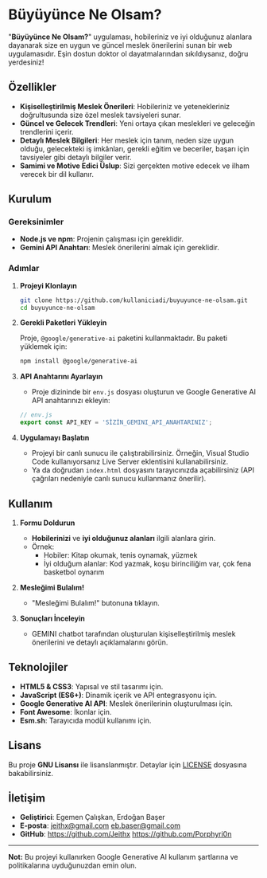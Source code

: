 # Büyüyünce Ne Olsam?

"**Büyüyünce Ne Olsam?**" uygulaması, hobileriniz ve iyi olduğunuz alanlara dayanarak size en uygun ve güncel meslek önerilerini sunan bir web uygulamasıdır. Eşin dostun doktor ol dayatmalarından sıkıldıysanız, doğru yerdesiniz!

## Özellikler

- **Kişiselleştirilmiş Meslek Önerileri**: Hobileriniz ve yetenekleriniz doğrultusunda size özel meslek tavsiyeleri sunar.
- **Güncel ve Gelecek Trendleri**: Yeni ortaya çıkan meslekleri ve geleceğin trendlerini içerir.
- **Detaylı Meslek Bilgileri**: Her meslek için tanım, neden size uygun olduğu, gelecekteki iş imkânları, gerekli eğitim ve beceriler, başarı için tavsiyeler gibi detaylı bilgiler verir.
- **Samimi ve Motive Edici Üslup**: Sizi gerçekten motive edecek ve ilham verecek bir dil kullanır.

## Kurulum

### Gereksinimler

- **Node.js ve npm**: Projenin çalışması için gereklidir.
- **Gemini API Anahtarı**: Meslek önerilerini almak için gereklidir.

### Adımlar

1. **Projeyi Klonlayın**

   ```bash
   git clone https://github.com/kullaniciadi/buyuyunce-ne-olsam.git
   cd buyuyunce-ne-olsam
   ```

2. **Gerekli Paketleri Yükleyin**

   Proje, `@google/generative-ai` paketini kullanmaktadır. Bu paketi yüklemek için:

   ```bash
   npm install @google/generative-ai
   ```

3. **API Anahtarını Ayarlayın**

   - Proje dizininde bir `env.js` dosyası oluşturun ve Google Generative AI API anahtarınızı ekleyin:

   ```javascript
   // env.js
   export const API_KEY = 'SİZİN_GEMINI_API_ANAHTARINIZ';
   ```

4. **Uygulamayı Başlatın**

   - Projeyi bir canlı sunucu ile çalıştırabilirsiniz. Örneğin, Visual Studio Code kullanıyorsanız Live Server eklentisini kullanabilirsiniz.
   - Ya da doğrudan `index.html` dosyasını tarayıcınızda açabilirsiniz (API çağrıları nedeniyle canlı sunucu kullanmanız önerilir).

## Kullanım

1. **Formu Doldurun**

   - **Hobilerinizi** ve **iyi olduğunuz alanları** ilgili alanlara girin.
   - Örnek:
     - Hobiler: Kitap okumak, tenis oynamak, yüzmek
     - İyi olduğum alanlar: Kod yazmak, koşu birinciliğim var, çok fena basketbol oynarım

2. **Mesleğimi Bulalım!**

   - "Mesleğimi Bulalım!" butonuna tıklayın.

3. **Sonuçları İnceleyin**

   - GEMINI chatbot tarafından oluşturulan kişiselleştirilmiş meslek önerilerini ve detaylı açıklamalarını görün.

## Teknolojiler

- **HTML5 & CSS3**: Yapısal ve stil tasarımı için.
- **JavaScript (ES6+)**: Dinamik içerik ve API entegrasyonu için.
- **Google Generative AI API**: Meslek önerilerinin oluşturulması için.
- **Font Awesome**: İkonlar için.
- **Esm.sh**: Tarayıcıda modül kullanımı için.


## Lisans

Bu proje **GNU Lisansı** ile lisanslanmıştır. Detaylar için [LICENSE](LICENSE) dosyasına bakabilirsiniz.

## İletişim

- **Geliştirici**: Egemen Çalışkan, Erdoğan Başer
- **E-posta**: jeithx@gmail.com eb.baser@gmail.com
- **GitHub**: https://github.com/Jeithx https://github.com/Porphyri0n

---

**Not:** Bu projeyi kullanırken Google Generative AI kullanım şartlarına ve politikalarına uyduğunuzdan emin olun.

